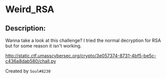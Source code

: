 
# Weird_RSA
## Description:
Wanna take a look at this challenge? I tried the normal decryption for RSA but for some reason it isn't working.
	
http://static.ctf.umasscybersec.org/crypto/3e057374-8731-4bf5-be5c-c436a8dab580/chall.py

Created by `Soul#8230`


